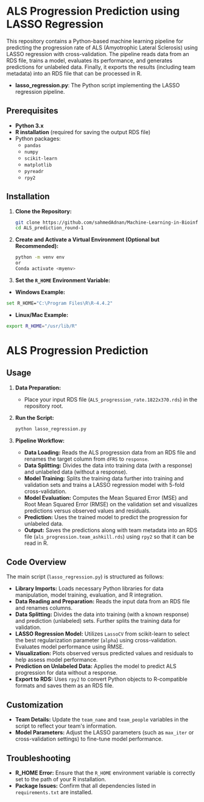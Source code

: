# ALS Progression Prediction using LASSO Regression

This repository contains a Python-based machine learning pipeline for predicting the progression rate of ALS (Amyotrophic Lateral Sclerosis) using LASSO regression with cross-validation. The pipeline reads data from an RDS file, trains a model, evaluates its performance, and generates predictions for unlabeled data. Finally, it exports the results (including team metadata) into an RDS file that can be processed in R.


- **lasso_regression.py**: The Python script implementing the LASSO regression pipeline.

## Prerequisites

- **Python 3.x**
- **R installation** (required for saving the output RDS file)
- Python packages:
  - `pandas`
  - `numpy`
  - `scikit-learn`
  - `matplotlib`
  - `pyreadr`
  - `rpy2`

## Installation

1. **Clone the Repository:**

   ```bash
   git clone https://github.com/sahmedAdnan/Machine-Learning-in-Bioinformatics.git
   cd ALS_prediction_round-1
   ```
2. **Create and Activate a Virtual Environment (Optional but Recommended):**
   ```bash
   python -m venv env
   or
   Conda activate <myenv>
   ```
3. **Set the `R_HOME` Environment Variable:**
- **Windows Example:**
```bash
set R_HOME="C:\Program Files\R\R-4.4.2"
```
- **Linux/Mac Example:**
```bash
export R_HOME="/usr/lib/R"
```

# ALS Progression Prediction

## Usage

1. **Data Preparation:**
   * Place your input RDS file (`ALS_progression_rate.1822x370.rds`) in the repository root.

2. **Run the Script:**
   ```bash
   python lasso_regression.py
   ```

3. **Pipeline Workflow:**
   * **Data Loading:** Reads the ALS progression data from an RDS file and renames the target column from `dFRS` to `response`.
   * **Data Splitting:** Divides the data into training data (with a response) and unlabeled data (without a response).
   * **Model Training:** Splits the training data further into training and validation sets and trains a LASSO regression model with 5-fold cross-validation.
   * **Model Evaluation:** Computes the Mean Squared Error (MSE) and Root Mean Squared Error (RMSE) on the validation set and visualizes predictions versus observed values and residuals.
   * **Prediction:** Uses the trained model to predict the progression for unlabeled data.
   * **Output:** Saves the predictions along with team metadata into an RDS file (`als_progression.team_ashkill.rds`) using `rpy2` so that it can be read in R.

## Code Overview

The main script (`lasso_regression.py`) is structured as follows:

* **Library Imports:** Loads necessary Python libraries for data manipulation, model training, evaluation, and R integration.
* **Data Reading and Preparation:** Reads the input data from an RDS file and renames columns.
* **Data Splitting:** Divides the data into training (with a known response) and prediction (unlabeled) sets. Further splits the training data for validation.
* **LASSO Regression Model:** Utilizes `LassoCV` from scikit-learn to select the best regularization parameter (`alpha`) using cross-validation. Evaluates model performance using RMSE.
* **Visualization:** Plots observed versus predicted values and residuals to help assess model performance.
* **Prediction on Unlabeled Data:** Applies the model to predict ALS progression for data without a response.
* **Export to RDS:** Uses `rpy2` to convert Python objects to R-compatible formats and saves them as an RDS file.

## Customization

* **Team Details:** Update the `team_name` and `team_people` variables in the script to reflect your team's information.
* **Model Parameters:** Adjust the LASSO parameters (such as `max_iter` or cross-validation settings) to fine-tune model performance.

## Troubleshooting

* **R_HOME Error:** Ensure that the `R_HOME` environment variable is correctly set to the path of your R installation.
* **Package Issues:** Confirm that all dependencies listed in `requirements.txt` are installed.






